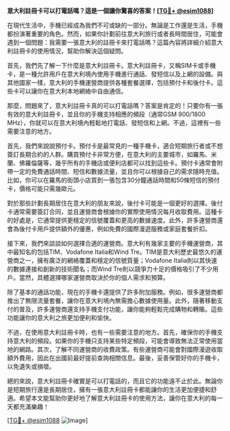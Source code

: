 **意大利註冊卡可以打電話嗎？這是一個讓你驚喜的答案！[[TG💪+ @esim1088](https://t.me/s/esim1088)]**

在現代生活中，手機已經成為我們不可或缺的一部分。無論是工作還是生活，手機都扮演著重要的角色。然而，如果你計劃前往意大利旅行或者長時間居住，可能會遇到一個問題：我需要一張意大利的註冊卡來打電話嗎？這篇內容將詳細介紹意大利註冊卡的使用情況，幫助你解決這個疑問。

首先，我們先了解一下什麼是意大利註冊卡。意大利註冊卡，又稱SIM卡或手機卡，是一種允許用戶在意大利境內使用手機進行通話、發短信以及上網的設備。與其他國家一樣，意大利的手機運營商提供各種套餐選擇，包括預付卡和後付卡。這些卡可以讓你在意大利本地網絡中自由通信。

那麼，問題來了，意大利註冊卡真的可以打電話嗎？答案是肯定的！只要你有一張有效的意大利註冊卡，並且你的手機支持相應的頻段（通常GSM 900/1800 MHz），你就可以在意大利境內輕鬆地打電話、發短信和上網。不過，這裡有一些需要注意的地方。

首先，我們來說說預付卡。預付卡是最常見的一種手機卡，適合短期旅行者或不想簽訂長期合約的人群。購買預付卡非常方便，在意大利的主要城市，如羅馬、米蘭、佛羅倫薩等，幾乎所有的手機店或便利店都可以找到這些卡。預付卡通常會附帶一定的免費通話時間、短信和數據流量，並且你可以根據自己的需求隨時充值。比如，你可以在羅馬的街頭小店買到一張包含30分鐘通話時間和50條短信的預付卡，價格可能只需幾歐元。

對於那些計劃長期居住在意大利的朋友來說，後付卡可能是一個更好的選擇。後付卡通常需要簽訂合同，並且運營商會根據你的實際使用情況每月收取費用。這種卡的好處是，它通常提供更穩定的信號覆蓋和更高的數據速度。此外，許多運營商還會為後付卡用戶提供額外的優惠，例如免費的國際漫遊服務或家庭套餐折扣。

接下來，我們來談談如何選擇合適的運營商。意大利有幾家主要的手機運營商，其中最知名的包括TIM、Vodafone Italia和Wind Tre。TIM是意大利歷史最悠久的運營商之一，擁有廣泛的網絡覆蓋和穩定的信號質量；Vodafone Italia則以其快速的數據連接和創新的技術聞名；而Wind Tre則以競爭力十足的價格吸引了不少用戶。當然，具體選擇哪家運營商取決於你的個人需求和預算。

除了基本的通話功能，現在的手機卡還提供了許多附加服務。例如，很多運營商都推出了無限流量套餐，讓你在意大利境內無需擔心數據使用量。此外，隨著移動支付的普及，許多運營商還支持手機支付功能，讓你能夠輕鬆完成購物和轉賬。這些功能讓你的意大利之旅更加便利和愉快。

不過，在使用意大利註冊卡時，也有一些需要注意的地方。首先，確保你的手機支持意大利的頻段。如果你的手機只支持某些特定頻段，可能會導致無法正常使用當地的網路。其次，了解不同運營商的收費政策。有些運營商可能會對國際漫遊收取額外費用，因此在出國前最好提前查詢相關信息。最後，妥善保管好你的手機卡，以免遺失或損壞。

總的來說，意大利註冊卡確實是可以打電話的，而且它的功能遠不止於此。無論你是短期旅行還是長期居住，擁有一張意大利註冊卡都能讓你的生活更加便捷和舒適。希望本文能幫助你更好地了解意大利註冊卡的使用方法，讓你在意大利的每一天都充滿樂趣！

[[TG💪+ @esim1088](https://t.me/s/esim1088) ![Image](https://i.postimg.cc/4NQfJmqS/Snipaste-2025-05-13-00-14-12.png)]
